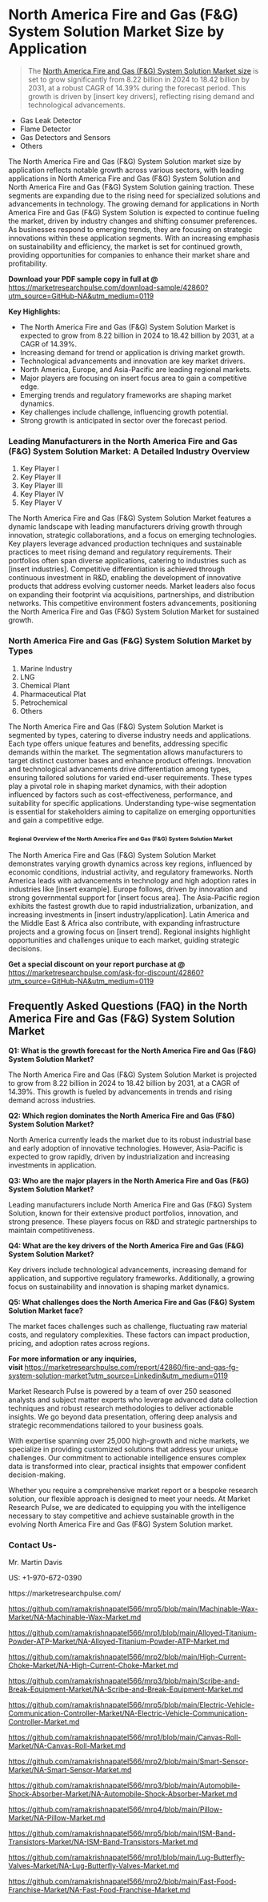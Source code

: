 <h1>North America Fire and Gas (F&G) System Solution Market&nbsp;Size by Application</h1><blockquote><p>The <a href="https://marketresearchpulse.com/download-sample/42860?utm_source=GitHub-NA&amp;utm_medium=0119">North America Fire and Gas (F&G) System Solution Market size</a> is set to grow significantly from 8.22 billion in 2024 to 18.42 billion by 2031, at a robust CAGR of 14.39% during the forecast period. This growth is driven by [insert key drivers], reflecting rising demand and technological advancements.</p></blockquote><ul><li>Gas Leak Detector<li> Flame Detector<li> Gas Detectors and Sensors<li> Others</li></ul><p>The North America Fire and Gas (F&G) System Solution market size by application reflects notable growth across various sectors, with leading applications in North America Fire and Gas (F&G) System Solution and North America Fire and Gas (F&G) System Solution gaining traction. These segments are expanding due to the rising need for specialized solutions and advancements in technology. The growing demand for applications in North America Fire and Gas (F&G) System Solution is expected to continue fueling the market, driven by industry changes and shifting consumer preferences. As businesses respond to emerging trends, they are focusing on strategic innovations within these application segments. With an increasing emphasis on sustainability and efficiency, the market is set for continued growth, providing opportunities for companies to enhance their market share and profitability.</p><p><strong>Download your PDF sample copy in full at @ </strong><a href="https://marketresearchpulse.com/download-sample/42860?utm_source=GitHub-NA&amp;utm_medium=0119">https://marketresearchpulse.com/download-sample/42860?utm_source=GitHub-NA&amp;utm_medium=0119</a></p><p><strong>Key Highlights: </strong></p><ul><li>The North America Fire and Gas (F&G) System Solution Market is expected to grow from 8.22 billion in 2024 to 18.42 billion by 2031, at a CAGR of 14.39%.</li><li>Increasing demand for trend or application is driving market growth.</li><li>Technological advancements and innovation are key market drivers.</li><li>North America, Europe, and Asia-Pacific are leading regional markets.</li><li>Major players are focusing on insert focus area to gain a competitive edge.</li><li>Emerging trends and regulatory frameworks are shaping market dynamics.</li><li>Key challenges include challenge, influencing growth potential.</li><li>Strong growth is anticipated in sector over the forecast period.</li></ul><h3>Leading Manufacturers in the North America Fire and Gas (F&G) System Solution Market: A Detailed Industry Overview</h3><ol><li>Key Player I</li><li>Key Player II</li><li>Key Player III</li><li>Key Player IV</li><li>Key Player V</li></ol><div class="flex max-w-full flex-col flex-grow"><div class="min-h-8 text-message flex w-full flex-col items-end gap-2 whitespace-normal break-words [.text-message+&amp;]:mt-5" dir="auto" data-message-author-role="assistant" data-message-id="fd8432e4-4910-450d-b182-61b7bfb0a01f" data-message-model-slug="gpt-4o"><div class="flex w-full flex-col gap-1 empty:hidden first:pt-[3px]"><div class="markdown prose w-full break-words dark:prose-invert light"><p>The North America Fire and Gas (F&G) System Solution Market features a dynamic landscape with leading manufacturers driving growth through innovation, strategic collaborations, and a focus on emerging technologies. Key players leverage advanced production techniques and sustainable practices to meet rising demand and regulatory requirements. Their portfolios often span diverse applications, catering to industries such as [insert industries]. Competitive differentiation is achieved through continuous investment in R&amp;D, enabling the development of innovative products that address evolving customer needs. Market leaders also focus on expanding their footprint via acquisitions, partnerships, and distribution networks. This competitive environment fosters advancements, positioning the North America Fire and Gas (F&G) System Solution Market for sustained growth.</p></div></div></div></div><h3>North America Fire and Gas (F&G) System Solution Market by Types</h3><ol><li>Marine Industry<li> LNG<li> Chemical Plant<li> Pharmaceutical Plat<li> Petrochemical<li> Others</li></ol><div class="flex max-w-full flex-col flex-grow"><div class="min-h-8 text-message flex w-full flex-col items-end gap-2 whitespace-normal break-words [.text-message+&amp;]:mt-5" dir="auto" data-message-author-role="assistant" data-message-id="084470be-0bb7-4664-bddf-5156b4f41249" data-message-model-slug="gpt-4o-mini"><div class="flex w-full flex-col gap-1 empty:hidden first:pt-[3px]"><div class="markdown prose w-full break-words dark:prose-invert light"><p>The North America Fire and Gas (F&G) System Solution Market is segmented by types, catering to diverse industry needs and applications. Each type offers unique features and benefits, addressing specific demands within the market. The segmentation allows manufacturers to target distinct customer bases and enhance product offerings. Innovation and technological advancements drive differentiation among types, ensuring tailored solutions for varied end-user requirements. These types play a pivotal role in shaping market dynamics, with their adoption influenced by factors such as cost-effectiveness, performance, and suitability for specific applications. Understanding type-wise segmentation is essential for stakeholders aiming to capitalize on emerging opportunities and gain a competitive edge.</p></div></div></div></div><h3><span style="font-size: 11px;">Regional Overview of the North America Fire and Gas (F&G) System Solution Market</span></h3><div class="flex max-w-full flex-col flex-grow"><div class="min-h-8 text-message flex w-full flex-col items-end gap-2 whitespace-normal break-words [.text-message+&amp;]:mt-5" dir="auto" data-message-author-role="assistant" data-message-id="e9038762-ce64-4e30-91c9-9bd413514231" data-message-model-slug="gpt-4o-mini"><div class="flex w-full flex-col gap-1 empty:hidden first:pt-[3px]"><div class="markdown prose w-full break-words dark:prose-invert light"><p>The North America Fire and Gas (F&G) System Solution Market demonstrates varying growth dynamics across key regions, influenced by economic conditions, industrial activity, and regulatory frameworks. North America leads with advancements in technology and high adoption rates in industries like [insert example]. Europe follows, driven by innovation and strong governmental support for [insert focus area]. The Asia-Pacific region exhibits the fastest growth due to rapid industrialization, urbanization, and increasing investments in [insert industry/application]. Latin America and the Middle East &amp; Africa also contribute, with expanding infrastructure projects and a growing focus on [insert trend]. Regional insights highlight opportunities and challenges unique to each market, guiding strategic decisions.</p></div></div></div></div><p><strong>Get a special discount on your report purchase at @ </strong><a href="https://marketresearchpulse.com/ask-for-discount/42860?utm_source=GitHub-NA&amp;utm_medium=0119">https://marketresearchpulse.com/ask-for-discount/42860?utm_source=GitHub-NA&amp;utm_medium=0119</a></p><h2>Frequently Asked Questions (FAQ) in the North America Fire and Gas (F&G) System Solution Market</h2><p><strong>Q1: What is the growth forecast for the North America Fire and Gas (F&G) System Solution Market?</strong></p><p>The North America Fire and Gas (F&G) System Solution Market is projected to grow from 8.22 billion in 2024 to 18.42 billion by 2031, at a CAGR of 14.39%. This growth is fueled by advancements in trends and rising demand across industries.</p><p><strong>Q2: Which region dominates the North America Fire and Gas (F&G) System Solution Market?</strong></p><p>North America currently leads the market due to its robust industrial base and early adoption of innovative technologies. However, Asia-Pacific is expected to grow rapidly, driven by industrialization and increasing investments in application.</p><p><strong>Q3: Who are the major players in the North America Fire and Gas (F&G) System Solution Market?</strong></p><p>Leading manufacturers include North America Fire and Gas (F&G) System Solution, known for their extensive product portfolios, innovation, and strong presence. These players focus on R&amp;D and strategic partnerships to maintain competitiveness.</p><p><strong>Q4: What are the key drivers of the North America Fire and Gas (F&G) System Solution Market?</strong></p><p>Key drivers include technological advancements, increasing demand for application, and supportive regulatory frameworks. Additionally, a growing focus on sustainability and innovation is shaping market dynamics.</p><p><strong>Q5: What challenges does the North America Fire and Gas (F&G) System Solution Market face?</strong></p><p>The market faces challenges such as challenge, fluctuating raw material costs, and regulatory complexities. These factors can impact production, pricing, and adoption rates across regions.</p><p><strong>For more information or any inquiries, visit&nbsp;</strong><a href="https://marketresearchpulse.com/report/42860/fire-and-gas-fg-system-solution-market?utm_source=Linkedin&utm_medium=0119">https://marketresearchpulse.com/report/42860/fire-and-gas-fg-system-solution-market?utm_source=Linkedin&utm_medium=0119</a></p><p>Market Research Pulse is powered by a team of over 250 seasoned analysts and subject matter experts who leverage advanced data collection techniques and robust research methodologies to deliver actionable insights. We go beyond data presentation, offering deep analysis and strategic recommendations tailored to your business goals.</p><p>With expertise spanning over 25,000 high-growth and niche markets, we specialize in providing customized solutions that address your unique challenges. Our commitment to actionable intelligence ensures complex data is transformed into clear, practical insights that empower confident decision-making.</p><p>Whether you require a comprehensive market report or a bespoke research solution, our flexible approach is designed to meet your needs. At Market Research Pulse, we are dedicated to equipping you with the intelligence necessary to stay competitive and achieve sustainable growth in the evolving North America Fire and Gas (F&G) System Solution market.</p><h3><strong>Contact Us-</strong></h3><p>Mr. Martin Davis</p><p>US: +1-970-672-0390</p><p>https://marketresearchpulse.com/</p><p><a href="https://github.com/ramakrishnapatel566/mrp5/blob/main/Machinable-Wax-Market/NA-Machinable-Wax-Market.md">https://github.com/ramakrishnapatel566/mrp5/blob/main/Machinable-Wax-Market/NA-Machinable-Wax-Market.md</a></p><p><a href="https://github.com/ramakrishnapatel566/mrp1/blob/main/Alloyed-Titanium-Powder-ATP-Market/NA-Alloyed-Titanium-Powder-ATP-Market.md">https://github.com/ramakrishnapatel566/mrp1/blob/main/Alloyed-Titanium-Powder-ATP-Market/NA-Alloyed-Titanium-Powder-ATP-Market.md</a></p><p><a href="https://github.com/ramakrishnapatel566/mrp2/blob/main/High-Current-Choke-Market/NA-High-Current-Choke-Market.md">https://github.com/ramakrishnapatel566/mrp2/blob/main/High-Current-Choke-Market/NA-High-Current-Choke-Market.md</a></p><p><a href="https://github.com/ramakrishnapatel566/mrp3/blob/main/Scribe-and-Break-Equipment-Market/NA-Scribe-and-Break-Equipment-Market.md">https://github.com/ramakrishnapatel566/mrp3/blob/main/Scribe-and-Break-Equipment-Market/NA-Scribe-and-Break-Equipment-Market.md</a></p><p><a href="https://github.com/ramakrishnapatel566/mrp5/blob/main/Electric-Vehicle-Communication-Controller-Market/NA-Electric-Vehicle-Communication-Controller-Market.md">https://github.com/ramakrishnapatel566/mrp5/blob/main/Electric-Vehicle-Communication-Controller-Market/NA-Electric-Vehicle-Communication-Controller-Market.md</a></p><p><a href="https://github.com/ramakrishnapatel566/mrp1/blob/main/Canvas-Roll-Market/NA-Canvas-Roll-Market.md">https://github.com/ramakrishnapatel566/mrp1/blob/main/Canvas-Roll-Market/NA-Canvas-Roll-Market.md</a></p><p><a href="https://github.com/ramakrishnapatel566/mrp2/blob/main/Smart-Sensor-Market/NA-Smart-Sensor-Market.md">https://github.com/ramakrishnapatel566/mrp2/blob/main/Smart-Sensor-Market/NA-Smart-Sensor-Market.md</a></p><p><a href="https://github.com/ramakrishnapatel566/mrp3/blob/main/Automobile-Shock-Absorber-Market/NA-Automobile-Shock-Absorber-Market.md">https://github.com/ramakrishnapatel566/mrp3/blob/main/Automobile-Shock-Absorber-Market/NA-Automobile-Shock-Absorber-Market.md</a></p><p><a href="https://github.com/ramakrishnapatel566/mrp4/blob/main/Pillow-Market/NA-Pillow-Market.md">https://github.com/ramakrishnapatel566/mrp4/blob/main/Pillow-Market/NA-Pillow-Market.md</a></p><p><a href="https://github.com/ramakrishnapatel566/mrp5/blob/main/ISM-Band-Transistors-Market/NA-ISM-Band-Transistors-Market.md">https://github.com/ramakrishnapatel566/mrp5/blob/main/ISM-Band-Transistors-Market/NA-ISM-Band-Transistors-Market.md</a></p><p><a href="https://github.com/ramakrishnapatel566/mrp1/blob/main/Lug-Butterfly-Valves-Market/NA-Lug-Butterfly-Valves-Market.md">https://github.com/ramakrishnapatel566/mrp1/blob/main/Lug-Butterfly-Valves-Market/NA-Lug-Butterfly-Valves-Market.md</a></p><p><a href="https://github.com/ramakrishnapatel566/mrp2/blob/main/Fast-Food-Franchise-Market/NA-Fast-Food-Franchise-Market.md">https://github.com/ramakrishnapatel566/mrp2/blob/main/Fast-Food-Franchise-Market/NA-Fast-Food-Franchise-Market.md</a></p>
